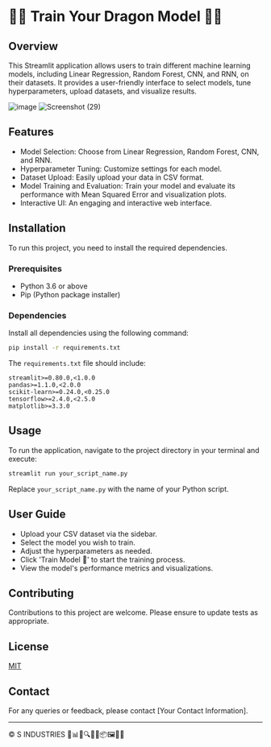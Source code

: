 # 🚀🐉 Train Your Dragon Model 🐉🚀

## Overview
This Streamlit application allows users to train different machine learning models, including Linear Regression, Random Forest, CNN, and RNN, on their datasets. It provides a user-friendly interface to select models, tune hyperparameters, upload datasets, and visualize results.

![image](https://github.com/CreateJas/Train-your-dragon-model/assets/91935368/b3e29d89-5070-4af6-ad79-96f11afdb194)
![Screenshot (29)](https://github.com/CreateJas/Train-your-dragon-model/assets/91935368/c945bf99-e850-4c5b-974b-d6b01c81c0c8)



## Features
- Model Selection: Choose from Linear Regression, Random Forest, CNN, and RNN.
- Hyperparameter Tuning: Customize settings for each model.
- Dataset Upload: Easily upload your data in CSV format.
- Model Training and Evaluation: Train your model and evaluate its performance with Mean Squared Error and visualization plots.
- Interactive UI: An engaging and interactive web interface.

## Installation

To run this project, you need to install the required dependencies.

### Prerequisites
- Python 3.6 or above
- Pip (Python package installer)

### Dependencies
Install all dependencies using the following command:
```bash
pip install -r requirements.txt
```

The `requirements.txt` file should include:
```
streamlit>=0.80.0,<1.0.0
pandas>=1.1.0,<2.0.0
scikit-learn>=0.24.0,<0.25.0
tensorflow>=2.4.0,<2.5.0
matplotlib>=3.3.0
```

## Usage

To run the application, navigate to the project directory in your terminal and execute:

```bash
streamlit run your_script_name.py
```

Replace `your_script_name.py` with the name of your Python script.

## User Guide
- Upload your CSV dataset via the sidebar.
- Select the model you wish to train.
- Adjust the hyperparameters as needed.
- Click 'Train Model 🚀' to start the training process.
- View the model's performance metrics and visualizations.

## Contributing
Contributions to this project are welcome. Please ensure to update tests as appropriate.

## License
[MIT](https://choosealicense.com/licenses/mit/)

## Contact
For any queries or feedback, please contact [Your Contact Information].

---

© S INDUSTRIES 🚀📊🧮🔍🚧🧱📦🖼️🧩📜
```
